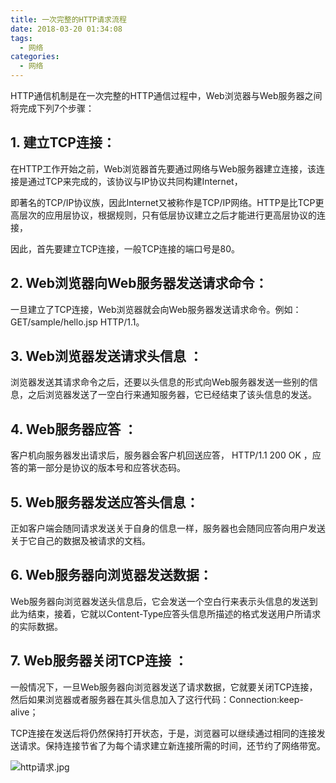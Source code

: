 ```yaml
---
title: 一次完整的HTTP请求流程
date: 2018-03-20 01:34:08
tags:
  - 网络
categories:
  - 网络
---
```


HTTP通信机制是在一次完整的HTTP通信过程中，Web浏览器与Web服务器之间将完成下列7个步骤：

## 1. 建立TCP连接：

在HTTP工作开始之前，Web浏览器首先要通过网络与Web服务器建立连接，该连接是通过TCP来完成的，该协议与IP协议共同构建Internet，

即著名的TCP/IP协议族，因此Internet又被称作是TCP/IP网络。HTTP是比TCP更高层次的应用层协议，根据规则，只有低层协议建立之后才能进行更高层协议的连接，

因此，首先要建立TCP连接，一般TCP连接的端口号是80。

## 2. Web浏览器向Web服务器发送请求命令： 

一旦建立了TCP连接，Web浏览器就会向Web服务器发送请求命令。例如：GET/sample/hello.jsp HTTP/1.1。

## 3. Web浏览器发送请求头信息 ：

浏览器发送其请求命令之后，还要以头信息的形式向Web服务器发送一些别的信息，之后浏览器发送了一空白行来通知服务器，它已经结束了该头信息的发送。

## 4. Web服务器应答 ：

客户机向服务器发出请求后，服务器会客户机回送应答， HTTP/1.1 200 OK ，应答的第一部分是协议的版本号和应答状态码。

## 5. Web服务器发送应答头信息： 

正如客户端会随同请求发送关于自身的信息一样，服务器也会随同应答向用户发送关于它自己的数据及被请求的文档。

## 6. Web服务器向浏览器发送数据： 

Web服务器向浏览器发送头信息后，它会发送一个空白行来表示头信息的发送到此为结束，接着，它就以Content-Type应答头信息所描述的格式发送用户所请求的实际数据。

## 7. Web服务器关闭TCP连接 ：

一般情况下，一旦Web服务器向浏览器发送了请求数据，它就要关闭TCP连接，然后如果浏览器或者服务器在其头信息加入了这行代码：Connection:keep-alive；

TCP连接在发送后将仍然保持打开状态，于是，浏览器可以继续通过相同的连接发送请求。保持连接节省了为每个请求建立新连接所需的时间，还节约了网络带宽。

<!-- more -->
![http请求.jpg](https://upload-images.jianshu.io/upload_images/2952111-d8db37f9da639c61.jpg?imageMogr2/auto-orient/strip%7CimageView2/2/w/1240)
